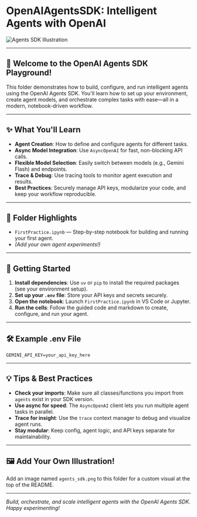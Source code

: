 # OpenAIAgentsSDK: Intelligent Agents with OpenAI

![Agents SDK Illustration](./agents_sdk.png)

---

## 🤖 Welcome to the OpenAI Agents SDK Playground!

This folder demonstrates how to build, configure, and run intelligent agents using the OpenAI Agents SDK. You'll learn how to set up your environment, create agent models, and orchestrate complex tasks with ease—all in a modern, notebook-driven workflow.

---

## ✨ What You'll Learn
- **Agent Creation**: How to define and configure agents for different tasks.
- **Async Model Integration**: Use `AsyncOpenAI` for fast, non-blocking API calls.
- **Flexible Model Selection**: Easily switch between models (e.g., Gemini Flash) and endpoints.
- **Trace & Debug**: Use tracing tools to monitor agent execution and results.
- **Best Practices**: Securely manage API keys, modularize your code, and keep your workflow reproducible.

---

## 📂 Folder Highlights
- `FirstPractice.ipynb` — Step-by-step notebook for building and running your first agent.
- *(Add your own agent experiments!)*

---

## 🚀 Getting Started
1. **Install dependencies**: Use `uv` or `pip` to install the required packages (see your environment setup).
2. **Set up your `.env` file**: Store your API keys and secrets securely.
3. **Open the notebook**: Launch `FirstPractice.ipynb` in VS Code or Jupyter.
4. **Run the cells**: Follow the guided code and markdown to create, configure, and run your agent.

---

## 🛠️ Example .env File
```
GEMINI_API_KEY=your_api_key_here
```

---

## 💡 Tips & Best Practices
- **Check your imports**: Make sure all classes/functions you import from `agents` exist in your SDK version.
- **Use async for speed**: The `AsyncOpenAI` client lets you run multiple agent tasks in parallel.
- **Trace for insight**: Use the `trace` context manager to debug and visualize agent runs.
- **Stay modular**: Keep config, agent logic, and API keys separate for maintainability.

---

## 🖼️ Add Your Own Illustration!
Add an image named `agents_sdk.png` to this folder for a custom visual at the top of the README.

---

*Build, orchestrate, and scale intelligent agents with the OpenAI Agents SDK. Happy experimenting!*
